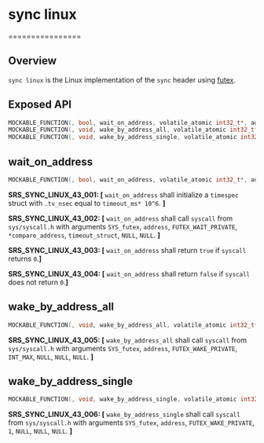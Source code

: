 # sync linux
================

## Overview

`sync linux` is the Linux implementation of the `sync` header using [futex](https://www.man7.org/linux/man-pages/man2/futex.2.html).

## Exposed API

```c
MOCKABLE_FUNCTION(, bool, wait_on_address, volatile_atomic int32_t*, address, int32_t*, compare_address, uint32_t, timeout_ms);
MOCKABLE_FUNCTION(, void, wake_by_address_all, volatile_atomic int32_t*, address);
MOCKABLE_FUNCTION(, void, wake_by_address_single, volatile_atomic int32_t*, address);
```

## wait_on_address

```c
MOCKABLE_FUNCTION(, bool, wait_on_address, volatile_atomic int32_t*, address, int32_t*, compare_address, uint32_t, timeout_ms)
```

**SRS_SYNC_LINUX_43_001: [** `wait_on_address` shall initialize a `timespec` struct with `.tv_nsec` equal to `timeout_ms* 10^6`. **]**


**SRS_SYNC_LINUX_43_002: [** `wait_on_address` shall call `syscall` from `sys/syscall.h` with arguments `SYS_futex`, `address`, `FUTEX_WAIT_PRIVATE`, `*compare_address`, `timeout_struct`, `NULL`, `NULL`. **]**

**SRS_SYNC_LINUX_43_003: [** `wait_on_address` shall return `true` if `syscall` returns `0`.**]**


**SRS_SYNC_LINUX_43_004: [** `wait_on_address` shall return `false` if `syscall` does not return `0`.**]**

## wake_by_address_all

```c
MOCKABLE_FUNCTION(, void, wake_by_address_all, volatile_atomic int32_t*, address)
```

**SRS_SYNC_LINUX_43_005: [** `wake_by_address_all` shall call `syscall` from `sys/syscall.h` with arguments `SYS_futex`, `address`, `FUTEX_WAKE_PRIVATE`, `INT_MAX`, `NULL`, `NULL`, `NULL`. **]**

## wake_by_address_single

```c
MOCKABLE_FUNCTION(, void, wake_by_address_single, volatile_atomic int32_t*, address)
```

**SRS_SYNC_LINUX_43_006: [** `wake_by_address_single` shall call `syscall` from `sys/syscall.h` with arguments `SYS_futex`, `address`, `FUTEX_WAKE_PRIVATE`, `1`, `NULL`, `NULL`, `NULL`. **]**
